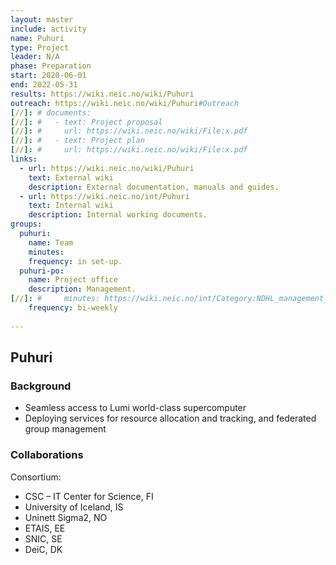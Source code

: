 ```yaml
---
layout: master
include: activity
name: Puhuri
type: Project
leader: N/A
phase: Preparation
start: 2020-06-01
end: 2022-05-31
results: https://wiki.neic.no/wiki/Puhuri
outreach: https://wiki.neic.no/wiki/Puhuri#Outreach
[//]: # documents:
[//]: #   - text: Project proposal
[//]: #     url: https://wiki.neic.no/wiki/File:x.pdf
[//]: #   - text: Project plan
[//]: #     url: https://wiki.neic.no/wiki/File:x.pdf
links:
  - url: https://wiki.neic.no/wiki/Puhuri
    text: External wiki
    description: External documentation, manuals and guides.
  - url: https://wiki.neic.no/int/Puhuri
    text: Internal wiki
    description: Internal working documents.
groups:
  puhuri:
    name: Team
    minutes:
    frequency: in set-up.
  puhuri-po:
    name: Project office
    description: Management.
[//]: #     minutes: https://wiki.neic.no/int/Category:NDHL_management_meetings
    frequency: bi-weekly
     
---
```

## Puhuri

### Background

* Seamless access to Lumi world-class supercomputer
* Deploying services for resource allocation and 	tracking, and federated group management

### Collaborations
Consortium:
* CSC – IT Center for Science, FI
* University of Iceland, IS
* Uninett Sigma2, NO
* ETAIS, EE
* SNIC, SE
* DeiC, DK

